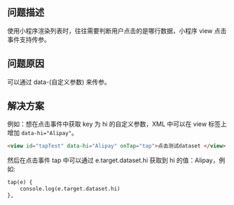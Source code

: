 ## 问题描述
使用小程序渲染列表时，往往需要判断用户点击的是哪行数据，小程序 view 点击事件支持传参。 

## 问题原因
可以通过 data-(自定义参数) 来传参。 

## 解决方案
例如：想在点击事件中获取 key 为 hi 的自定义参数，XML 中可以在 view 标签上增加 `data-hi="Alipay"`。
```html
<view id="tapTest" data-hi="Alipay" onTap="tap">点击测试dataset </view>
```
然后在点击事件 tap 中可以通过 e.target.dataset.hi 获取到 hi 的值：Alipay，例如:
```html
tap(e) {
    console.log(e.target.dataset.hi)
},
```
 
